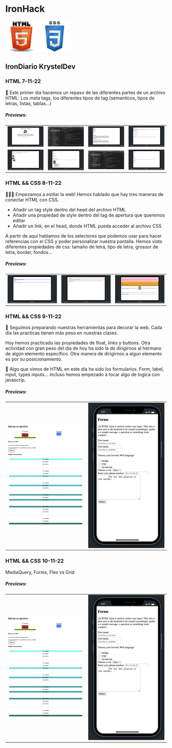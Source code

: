 # IronHack

<img
    src="./Apuntes/assets/imgs/HTML.png"
    width="100rem"
/>
<img
    src="./Apuntes/assets/imgs/css.png"
    width="100rem"
/>

## IronDiario KrystelDev

### HTML 7-11-22

📐 Este primer dia hacemos un repaso de las diferentes partes de un archivo HTML: Los meta tags, los diferentes tipos de tag (semanticos, tipos de letras, listas, tablas...)

##### Previews:

<table>
    <tr>
    <td>
        <img src="./Apuntes/assets/imgs/preview/s1/01preview.png" width="300rem" />
    </td>
    <td>
        <img src="./Apuntes/assets/imgs/preview/s1/02preview.png" width="300rem" />
    </td>
    <td>
        <img src="./Apuntes/assets/imgs/preview/s1/03preview.png" width="300rem" />
    </td>
    <td>
        <img src="./Apuntes/assets/imgs/preview/s1/04preview.png" width="300rem" />
    </td>
    </tr>
    <tr>
    <td>
        <img src="./Apuntes/assets/imgs/preview/s1/05preview.png" width="300rem" />
    </td>
    <td>
        <img src="./Apuntes/assets/imgs/preview/s1/06preview.png" width="300rem" />
    </td>
    <td>
        <img src="./Apuntes/assets/imgs/preview/s1/07preview.png" width="300rem" />
    </td>
    <td>
        <img src="./Apuntes/assets/imgs/preview/s1/08preview.png" width="300rem" />
    </td>
    </tr>
</table>

### HTML && CSS 8-11-22

👩🏻‍🎨 Empezamos a estilar la web!
Hemos hablado que hay tres maneras de conectar HTML con CSS.

<ul>
    <li>Añadir un tag style dentro del head del archivo HTML</li>
    <li>Añadir una propiedad de style dentro del tag de apertura que queremos editar</li>
    <li>Añadir un link, en  el head, donde HTML pueda acceder al archivo CSS</li>
</ul>
A partir de aquí hablamos de los selectores que podemos usar para hacer referencias con el CSS y poder personalizar nuestra pantalla.
Hemos visto diferentes propiedades de css: tamaño de letra, tipo de letra, grossor de letra, border, fondos...

##### Previews:

<table>
    <tr>
    <td>
        <img src="./Apuntes/assets/imgs/preview/s2/01preview.png" width="300rem" />
    </td>
    <td>
        <img src="./Apuntes/assets/imgs/preview/s2/02preview.png" width="300rem" />
    </td>
    <td>
        <img src="./Apuntes/assets/imgs/preview/s2/03preview.png" width="300rem" />
    </td>
    </tr>
</table>

### HTML && CSS 9-11-22

🎨 Seguimos preparando nuestras herramientas para decorar la web.
Cada día las practicas tienen más peso en nuestras clases.

Hoy hemos practicado las propiedades de float, links y buttons. Otra actividad con gran peso del dia de hoy ha sido la de dirigirnos al hermano de algún elemento específico. Otra manera de dirigirnos a algun elemento es por su posicionamiento.

📝 Algo que vimos de HTML en este día ha sido los formularios. Form, label, input, types inputs... incluso hemos empezado a tocar algo de logica con javascrip.

##### Previews:

<table>
    <tr>
    <td>
        <img src="./Apuntes/assets/imgs/preview/s2/04preview.png" width="300rem" />
    </td>
    <td>
        <img src="./Apuntes/assets/imgs/preview/s2/05preview.png" width="300rem" />
    </td>
    </tr>
</table>

### HTML && CSS 10-11-22

MediaQuery, Forms, Flex vs Grid

##### Previews:

<table>
    <tr>
    <td>
        <img src="./Apuntes/assets/imgs/preview/s2/04preview.png" width="300rem" />
    </td>
    <td>
        <img src="./Apuntes/assets/imgs/preview/s2/05preview.png" width="300rem" />
    </td>
    </tr>
</table>
